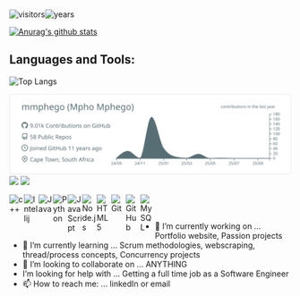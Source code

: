 <br />
 
<!--
**Jonathan-Welham/Jonathan-Welham** is a ✨ _special_ ✨ repository because its `README.md` (this file) appears on your GitHub profile.
Here are some ideas to get you started:
-->
![visitors](https://badges.pufler.dev/visits/Jonathan-Welham/Jonathan-Welham)![years](https://badges.pufler.dev/years/Jonathan-Welham) 


[![Anurag's github stats](https://github-readme-stats.vercel.app/api?username=Jonathan-Welham)](https://github.com/anuraghazra/github-readme-stats)


## Languages and Tools:

![Top Langs](https://github-readme-stats.vercel.app/api/top-langs/?username=Jonathan-Welham&layout=compact)

  <img src="https://raw.githubusercontent.com/mmphego/mmphego/master/profile-summary-card-output/default/0-profile-details.svg" alt="github stats"></br>
  <img src="https://raw.githubusercontent.com/mmphego/mmphego/master/profile-summary-card-output/default/1-repos-per-language.svg">
  <img src="https://raw.githubusercontent.com/mmphego/mmphego/master/profile-summary-card-output/default/2-most-commit-language.svg"></br></p>

<img align="left" alt="c++" width="26px" src="https://cdn.jsdelivr.net/npm/simple-icons@3.4.0/icons/cplusplus.svg" />
<img align="left" alt="Intellij" width="26px" src="https://cdn.jsdelivr.net/npm/simple-icons@3.4.0/icons/intellijidea.svg" />
<img align="left" alt="Java" width="26px" src="https://cdn.jsdelivr.net/npm/simple-icons@3.4.0/icons/java.svg" />
<img align="left" alt="Python" width="26px" src="https://cdn.jsdelivr.net/npm/simple-icons@3.4.0/icons/python.svg" />
<img align="left" alt="JavaScript" width="26px" src="https://cdn.jsdelivr.net/npm/simple-icons@3.4.0/icons/javascript.svg" />
<img align="left" alt="Node.js" width="26px" src="https://cdn.jsdelivr.net/npm/simple-icons@3.4.0/icons/node-dot-js.svg" />
<img align="left" alt="HTML5" width="26px" src="https://cdn.jsdelivr.net/npm/simple-icons@3.4.0/icons/html5.svg" />
<img align="left" alt="Git" width="26px" src="https://cdn.jsdelivr.net/npm/simple-icons@3.4.0/icons/git.svg" />
<img align="left" alt="GitHub" width="26px" src="https://cdn.jsdelivr.net/npm/simple-icons@3.4.0/icons/github.svg" />
<img align="left" alt="MySQL" width="26px" src="https://cdn.jsdelivr.net/npm/simple-icons@3.4.0/icons/mysql.svg" />

<br />
<br />

- 🔭 I’m currently working on ... Portfolio website, Passion projects
- 🌱 I’m currently learning ... Scrum methodologies, webscraping, thread/process concepts, Concurrency projects
- 👯 I’m looking to collaborate on ... ANYTHING
-  I’m looking for help with ... Getting a full time job as a Software Engineer
- 📫 How to reach me: ... linkedIn or email
